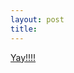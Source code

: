 ```yaml
---
layout: post
title: 
---
```


<a href="http://www.channelfly.com/point4?ac=000052760048350&rtmo=ax3RbxXL&atmo=99999999&sid=1000&aid=4717&pg=/generic_article_template.html">Yay!!!!</a>
